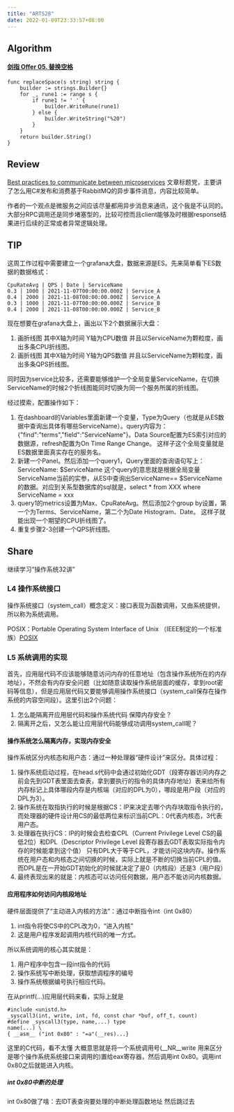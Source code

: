 ```yaml
---
title: "ARTS28"
date: 2022-01-09T23:33:57+08:00
---
```


## Algorithm
#### [剑指 Offer 05\. 替换空格](https://leetcode-cn.com/problems/ti-huan-kong-ge-lcof/)
```
func replaceSpace(s string) string {
	builder := strings.Builder{}
	for _, rune1 := range s {
		if rune1 != ' ' {
			builder.WriteRune(rune1)
		} else {
			builder.WriteString("%20")
		}
	}
	return builder.String()
}
```
## Review
[Best practices to communicate between microservices](https://irfanyusanif.medium.com/how-to-communicate-between-microservices-7956ed68a99a)
文章标题党，主要讲了怎么用C#发布和消费基于RabbitMQ的异步事件消息，内容比较简单。

作者的一个观点是微服务之间应该尽量都用异步消息来通讯，这个我是不认同的。大部分RPC调用还是同步堵塞型的，比较可控而且client能够及时根据response结果进行后续的正常或者异常逻辑处理。
## TIP
这周工作过程中需要建立一个grafana大盘，数据来源是ES。先来简单看下ES数据的数据格式：
```
CpuRateAvg | QPS | Date | ServiceName
0.3 | 1000 | 2021-11-07T00:00:00.000Z | Service_A
0.4 | 2000 | 2021-11-08T00:00:00.000Z | Service_A
0.3 | 1000 | 2021-11-07T00:00:00.000Z | Service_B
0.4 | 2000 | 2021-11-08T00:00:00.000Z | Service_B
```
现在想要在grafana大盘上，画出以下2个数据展示大盘：
1. 画折线图 其中X轴为时间 Y轴为CPU数值 并且以ServiceName为颗粒度，画出多条CPU折线图。
1. 画折线图 其中X轴为时间 Y轴为QPS数值 并且以ServiceName为颗粒度，画出多条QPS折线图。

同时因为service比较多，还需要能够维护一个全局变量ServiceName，在切换ServiceName的时候2个折线图能同时切换为同一个服务所属的折线图。

经过摸索，配置操作如下：
1. 在dashboard的Variables里面新建一个变量，Type为Query（也就是从ES数据中查询出具体有哪些ServiceName）。query内容为：{"find":"terms","field":"ServiceName"}。Data Source配置为ES索引对应的数据源，refresh配置为On Time Range Change。 这样子这个全局变量就是ES数据里面真实存在的服务名。
2. 新建一个Panel。然后添加一个query1，Query里面的查询语句写上：ServiceName: \$ServiceName 这个query的意思就是根据全局变量ServiceName当前的实参，从ES中查询出ServiceName== \$ServiceName的数据。对应到关系型数据库的sql就是，select * from XXX where ServiceName = xxx
3. query1的metrics设置为Max、CpuRateAvg。然后添加2个group by设置，第一个为Terms、ServiceName，第二个为Date Histogram、Date。 这样子就能出现一个期望的CPU折线图了。
4. 重复步骤2-3创建一个QPS折线图。
## Share
继续学习“操作系统32讲”
### L4 操作系统接口
操作系统接口（system_call）概念定义：接口表现为函数调用，又由系统提供，所以称为系统调用。

POSIX：Portable Operating System Interface of Unix （IEEE制定的一个标准族）[POSIX](https://pubs.opengroup.org/onlinepubs/9699919799.2018edition/)
### L5 系统调用的实现
首先，应用层代码不应该能够随意访问内存的任意地址（包含操作系统所在的内存地址），不然会有内存安全问题（比如随意读取操作系统层面的缓存，拿到root密码等信息），但是应用层代码又要能够调用操作系统接口（system_call保存在操作系统的内容空间段）。这里引出2个问题：
1. 怎么能隔离开应用层代码和操作系统代码 保障内存安全？
1. 隔离开之后，又怎么能让应用层代码能够成功调用system_call呢？
#### 操作系统怎么隔离内存，实现内存安全
操作系统区分内核态和用户态：通过一种处理器“硬件设计”来区分。具体过程：
1. 操作系统启动过程，在head.s代码中会通过初始化GDT（段寄存器访问内存之前会先到GDT表里面去查表，拿到要执行的指令的具体内存地址）表来给所有内存标记上具体哪段内存是内核端（对应的DPL为0），哪段是用户段（对应的DPL为3）。
1. 操作系统在取指执行的时候是根据CS：IP来决定去哪个内存块取指令执行的，而处理器的硬件设计用CS的最低两位来标识当前CPL：0代表内核态，3代表用户态。
1. 处理器在执行CS：IP的时候会去检查CPL（Current Privilege Level CS的最低2位）和DPL（Descriptor Privilege Level 段寄存器去GDT表取实际指令内存的时候能拿到这个值） 只有DPL大于等于CPL，才能访问这块内存。操作系统在用户态和内核态之间切换的时候，实际上就是不断的切换当前CPL的值。而DPL是在一开始GDT初始化的时候就决定了是0（内核段）还是3（用户段）
1. 最终表现出来的就是：内核态可以访问任何数据，用户态不能访问内核数据。
#### 应用程序如何访问内核段地址
硬件层面提供了“主动进入内核的方法”：通过中断指令int（int 0x80）
1. int指令将使CS中的CPL改为0，“进入内核”
1. 这是用户程序发起调用内核代码的唯一方式。

所以系统调用的核心其实就是：
1. 用户程序中包含一段int指令的代码
1. 操作系统写中断处理，获取想调程序的编号
1. 操作系统根据编号执行相应代码。

在从printf(...)应用层代码来看，实际上就是
```
#include <unistd.h>
_syscall3(int, write, int, fd, const char *buf, off_t, count)
#define _syscall3(type, name,...) type
name(...) \
{ __asm__ ("int 0x80" : "=a"(__res)...}
```
这里的C代码，看不太懂 大概意思就是将一个系统调用号(__NR__write 用来区分是哪个操作系统系统接口来调用的)置给eax寄存器，然后调用int 0x80。调用int 0x80之后就能进入内核。
##### int 0x80中断的处理
int 0x80做了啥：去IDT表查询要处理的中断处理函数地址 然后跳过去
